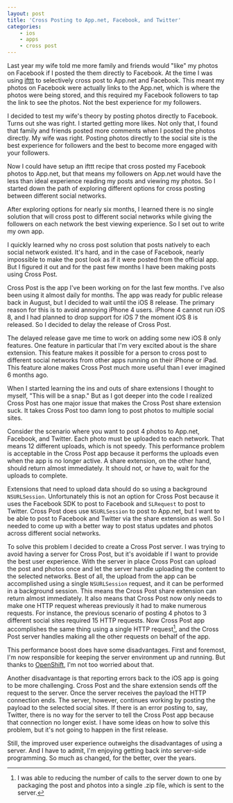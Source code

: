```yaml
---
layout: post
title: 'Cross Posting to App.net, Facebook, and Twitter'
categories:
    - ios
    - apps
    - cross post
---
```

Last year my wife told me more family and friends would "like" my photos on Facebook if I posted the them directly to Facebook. At the time I was using [ifttt][ifttt] to selectively cross post to App.net and Facebook. This meant my photos on Facebook were actually links to the App.net, which is where the photos were being stored, and this required my Facebook followers to tap the link to see the photos. Not the best experience for my followers.

I decided to test my wife's theory by posting photos directly to Facebook. Turns out she was right. I started getting more likes. Not only that, I found that family and friends posted more comments when I posted the photos directly. My wife was right. Posting photos directly to the social site is the best experience for followers and the best to become more engaged with your followers.

Now I could have setup an ifttt recipe that cross posted my Facebook photos to App.net, but that means my followers on App.net would have the less than ideal experience reading my posts and viewing my photos. So I started down the path of exploring different options for cross posting between different social networks.

After exploring options for nearly six months, I learned there is no single solution that will cross post to different social networks while giving the followers on each network the best viewing experience. So I set out to write my own app.

I quickly learned why no cross post solution that posts natively to each social network existed. It's hard, and in the case of Facebook, nearly impossible to make the post look as if it were posted from the official app. But I figured it out and for the past few months I have been making posts using Cross Post.

Cross Post is the app I've been working on for the last few months. I've also been using it almost daily for months. The app was ready for public release back in August, but I decided to wait until the iOS 8 release. The primary reason for this is to avoid annoying iPhone 4 users. iPhone 4 cannot run iOS 8, and I had planned to drop support for iOS 7 the moment iOS 8 is released. So I decided to delay the release of Cross Post.

The delayed release gave me time to work on adding some new iOS 8 only features. One feature in particular that I'm very excited about is the share extension. This feature makes it possible for a person to cross post to different social networks from other apps running on their iPhone or iPad. This feature alone makes Cross Post much more useful than I ever imagined 6 months ago.

When I started learning the ins and outs of share extensions I thought to myself, "This will be a snap." But as I got deeper into the code I realized Cross Post has one major issue that makes the Cross Post share extension suck. It takes Cross Post too damn long to post photos to multiple social sites.

Consider the scenario where you want to post 4 photos to App.net, Facebook, and Twitter. Each photo must be uploaded to each network. That means 12 different uploads, which is not speedy. This performance problem is acceptable in the Cross Post app because it performs the uploads even when the app is no longer active. A share extension, on the other hand, should return almost immediately. It should not, or have to, wait for the uploads to complete.

Extensions that need to upload data should do so using a background `NSURLSession`. Unfortunately this is not an option for Cross Post because it uses the Facebook SDK to post to Facebook and `SLRequest` to post to Twitter. Cross Post does use `NSURLSession` to post to App.net, but I want to be able to post to Facebook and Twitter via the share extension as well. So I needed to come up with a better way to post status updates and photos across different social networks.

To solve this problem I decided to create a Cross Post server. I was trying to avoid having a server for Cross Post, but it's avoidable if I want to provide the best user experience. With the server in place Cross Post can upload the post and photos once and let the server handle uploading the content to the selected networks. Best of all, the upload from the app can be accomplished using a single `NSURLSession` request, and it can be performed in a background session. This means the Cross Post share extension can return almost immediately. It also means that Cross Post now only needs to make one HTTP request whereas previously it had to make numerous requests. For instance, the previous scenario of posting 4 photos to 3 different social sites required 15 HTTP requests. Now Cross Post app accomplishes the same thing using a single HTTP request[^onerequest], and the Cross Post server handles making all the other requests on behalf of the app.

This performance boost does have some disadvantages. First and foremost, I'm now responsible for keeping the server environment up and running. But thanks to [OpenShift][openshift], I'm not too worried about that.

Another disadvantage is that reporting errors back to the iOS app is going to be more challenging. Cross Post and the share extension sends off the request to the server. Once the server receives the payload the HTTP connection ends. The server, however, continues working by posting the payload to the selected social sites. If there is an error posting to, say, Twitter, there is no way for the server to tell the Cross Post app because that connection no longer exist. I have some ideas on how to solve this problem, but it's not going to happen in the first release.

Still, the improved user experience outweighs the disadvantages of using a server. And I have to admit, I'm enjoying getting back into server-side programming. So much as changed, for the better, over the years.

[ifttt]: https://ifttt.com

[openshift]: https://www.openshift.com

[^onerequest]: I was able to reducing the number of calls to the server down to one by packaging the post and photos into a single .zip file, which is sent to the server.
